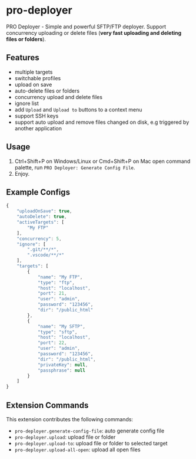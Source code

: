 # pro-deployer

PRO Deployer - Simple and powerful SFTP/FTP deployer. Support concurrency uploading or delete files (**very fast uploading and deleting files or folders**).

## Features

-   multiple targets
-   switchable profiles
-   upload on save
-   auto-delete files or folders
-   concurrency upload and delete files
-   ignore list
-   add `Upload` and `Upload to` buttons to a context menu
-   support SSH keys
-   support auto upload and remove files changed on disk, e.g triggered by another application

## Usage

1. Ctrl+Shift+P on Windows/Linux or Cmd+Shift+P on Mac open command palette, run `PRO Deployer: Generate Config File`.
2. Enjoy.

## Example Configs

```js
{
    "uploadOnSave": true,
    "autoDelete": true,
    "activeTargets": [
        "My FTP"
    ],
    "concurrency": 5,
    "ignore": [
        ".git/**/*",
        ".vscode/**/*"
    ],
    "targets": [
        {
            "name": "My FTP",
            "type": "ftp",
            "host": "localhost",
            "port": 21,
            "user": "admin",
            "password": "123456",
            "dir": "/public_html"
        },
        {
            "name": "My SFTP",
            "type": "sftp",
            "host": "localhost",
            "port": 22,
            "user": "admin",
            "password": "123456",
            "dir": "/public_html",
            "privateKey": null,
            "passphrase": null
        }
    ]
}

```

## Extension Commands

This extension contributes the following commands:

-   `pro-deployer.generate-config-file`: auto generate config file
-   `pro-deployer.upload`: upload file or folder
-   `pro-deployer.upload-to`: upload file or folder to selected target
-   `pro-deployer.upload-all-open`: upload all open files

